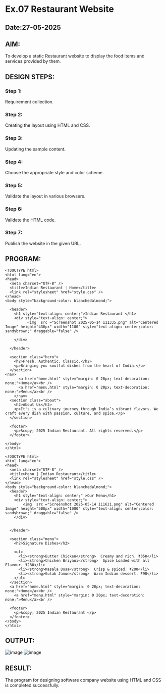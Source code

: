 # Ex.07 Restaurant Website
## Date:27-05-2025

## AIM:
To develop a static Restaurant website to display the food items and services provided by them.

## DESIGN STEPS:

### Step 1:
Requirement collection.

### Step 2:
Creating the layout using HTML and CSS.

### Step 3:
Updating the sample content.

### Step 4:
Choose the appropriate style and color scheme.

### Step 5:
Validate the layout in various browsers.

### Step 6:
Validate the HTML code.

### Step 7:
Publish the website in the given URL.

## PROGRAM:
```
<!DOCTYPE html>
<html lang="en">
<head>
  <meta charset="UTF-8" />
  <title>Indian Restaurant | Home</title>
  <link rel="stylesheet" href="style.css" />
</head>
<body style="background-color: blanchedalmond;">
  
  <header>
    <h1 style="text-align: center;">Indian Restaurant </h1>
    <div style="text-align: center;">
          <img  src ="Screenshot 2025-05-14 111335.png" alt="Centered Image" height="430px" width="1100" style="text-align: center;color: sandybrown;" draggable="false" />

    </div>
    
  </header>

  <section class="hero">
    <h2>Fresh. Authentic. Classic.</h2>
    <p>Bringing you soulful dishes from the heart of India.</p>
  </section>
<nav>
      <a href="home.html" style="margin: 0 20px; text-decoration: none;">Home</a><br />
      <a href="menu.html" style="margin: 0 20px; text-decoration: none;">Menu</a><br />
    </nav>
  <section class="about">
    <h2>About Us</h2>
    <p>It's is a culinary journey through India’s vibrant flavors. We craft every dish with passion, culture, and spice.</p>
  </section>

  <footer>
    <p>&copy; 2025 Indian Restaurant. All rights reserved.</p>
  </footer>

</body>
</html>
```
```
<!DOCTYPE html>
<html lang="en">
<head>
  <meta charset="UTF-8" />
  <title>Menu | Indian Restaurant</title>
  <link rel="stylesheet" href="style.css" />
</head>
<body style="background-color: blanchedalmond;">
  <header>
    <h1 style="text-align: center;" >Our Menu</h1>
    <div style="text-align: center;">
        <img  src ="Screenshot 2025-05-14 111621.png" alt="Centered Image" height="500px" width="1000" style="text-align: center;color: sandybrown;" draggable="false" />
    </div>
    
    
  </header>

  <section class="menu">
    <h2>Signature Dishes</h2>

    <ul>
      <li><strong>Butter Chicken</strong>  Creamy and rich. ₹350</li>
      <li><strong>Chicken Briyani</strong>  Spice Loaded with all Flavour. ₹280</li>
      <li><strong>Masala Dosa</strong>  Crisp & spiced. ₹200</li>
      <li><strong>Gulab Jamun</strong>  Warm Indian dessert. ₹90</li>
    </ul>
  </section>
  <a href="home.html" style="margin: 0 20px; text-decoration: none;">Home</a><br />
    <a href="menu.html" style="margin: 0 20px; text-decoration: none;">Menu</a><br />

  <footer>
    <p>&copy; 2025 Indian Restaurant </p>
  </footer>
</body>
</html>
```

## OUTPUT:
![image](https://github.com/user-attachments/assets/2a569b5f-098b-4744-89bc-456a716fcd34)
![image](https://github.com/user-attachments/assets/b77ffe5f-a52c-457a-bee5-76aef21b570d)



## RESULT:
The program for designing software company website using HTML and CSS is completed successfully.
